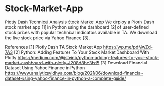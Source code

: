 # Stock-Market-App
Plotly Dash Technical Analysis Stock Market App
We deploy a Plotly Dash stock market app [1] in Python using the dashboard [2] of user-defined stock prices with popular technical indicators available in TA.
We download the live stock price via Yahoo Finance [3].

  References
[1] Plotly Dash TA Stock Market App
https://wp.me/pdMwZd-7A3
[2] Python: Adding Features To Your Stock Market Dashboard With Plotly
https://medium.com/@jsteinb/python-adding-features-to-your-stock-market-dashboard-with-plotly-4208d8bc3bd5
[3] Download Financial Dataset Using Yahoo Finance in Python
https://www.analyticsvidhya.com/blog/2021/06/download-financial-dataset-using-yahoo-finance-in-python-a-complete-guide/
